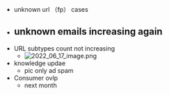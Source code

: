 - unknown url （fp） cases
- unknown emails increasing again
	-
- URL subtypes count not increasing
	- ![2022_06_17_image.png](https://cdn.logseq.com/%2Fe665ccdc-ca08-4e13-adf4-2c2994386a2b68503c6d-b474-421c-bc2a-a008be959ef42022_06_17_image.png?Expires=4809035799&Signature=Pv6b15zjuDJHol4UWVpmbbR2QRv0Xo~fAMNfwGV0-suX7MdsYA8KiX5U4zwB3sgivJ3BWweVag2cVj8WwgBxisCrMpFPFe2qd7fICoPGGK4q~eMEGd7~aR~HhSk~tgUvNYcG9o11yR035RvrIZYRXKY1T6JRKqNKfCvowcR4IVNQDxPaGDel0DRmu0pI2AsHT9S3xHqYFLXv1Irgv6Ytl5WMls0sKc-hG78bul9neTfBrGcRQji4WHNfFj0jAZ8oYk3B2wppLUDKOGKXYCnxOOOLxMbAyTazTx83V24ZZ1NymEa-i~DnfrON8jaldTTuVel6AhCuIKwmxJybHE5F5A__&Key-Pair-Id=APKAJE5CCD6X7MP6PTEA)
- knowledge updae
	- pic only ad spam
- Consumer ovlp
	- next month